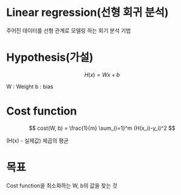 # Linear regression(선형 회귀 분석)

주어진 데이터를 선형 관계로 모델링 하는 회기 분석 기법



# Hypothesis(가설)

$$
H(x) = Wx + b
$$

W : Weight
b : bias

# Cost function

$$
cost(W, b) = 
\frac{1}{m} 
\sum_{i=1}^m 
(H(x_i)-y_i)^2
$$

(H(x) - 실제값) 제곱의 평균



# 목표

Cost function을 최소화하는 W, b의 값을 찾는 것